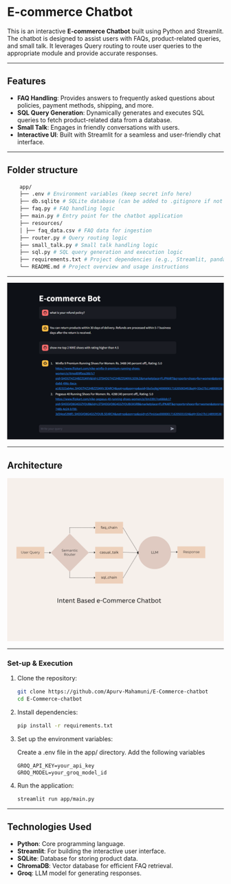 # E-commerce Chatbot

This is an interactive **E-commerce Chatbot** built using Python and Streamlit. The chatbot is designed to assist users with FAQs, product-related queries, and small talk. It leverages Query routing to route user queries to the appropriate module and provide accurate responses.

---

## Features

- **FAQ Handling**: Provides answers to frequently asked questions about policies, payment methods, shipping, and more.
- **SQL Query Generation**: Dynamically generates and executes SQL queries to fetch product-related data from a database.
- **Small Talk**: Engages in friendly conversations with users.
- **Interactive UI**: Built with Streamlit for a seamless and user-friendly chat interface.

---

## Folder structure

```bash 
    app/
    ├── .env # Environment variables (keep secret info here)
    ├── db.sqlite # SQLite database (can be added to .gitignore if not needed in the repo)
    ├── faq.py # FAQ handling logic
    ├── main.py # Entry point for the chatbot application
    ├── resources/
    │ ├── faq_data.csv # FAQ data for ingestion
    ├── router.py # Query routing logic
    ├── small_talk.py # Small talk handling logic
    ├── sql.py # SQL query generation and execution logic
    ├── requirements.txt # Project dependencies (e.g., Streamlit, pandas)
    └── README.md # Project overview and usage instructions
```
---

![product screenshot](app/resources/product-ss.png)

---

## Architecture
![architecture diagram of the e-commerce chatbot](app/resources/architecture-diagram.png)

---


### Set-up & Execution

1. Clone the repository:

    ```bash
    git clone https://github.com/Apurv-Mahamuni/E-Commerce-chatbot
    cd E-Commerce-chatbot
    ```

2. Install dependencies:
    ```bash
    pip install -r requirements.txt
    ```

3. Set up the environment variables:

    Create a .env file in the app/ directory.
    Add the following variables

    ```text
    GROQ_API_KEY=your_api_key
    GROQ_MODEL=your_groq_model_id
    ```

4. Run the application:
    ```bash
    streamlit run app/main.py
    ```

---


## Technologies Used

- **Python**: Core programming language.
- **Streamlit**: For building the interactive user interface.
- **SQLite**: Database for storing product data.
- **ChromaDB**: Vector database for efficient FAQ retrieval.
- **Groq**: LLM model for generating responses.